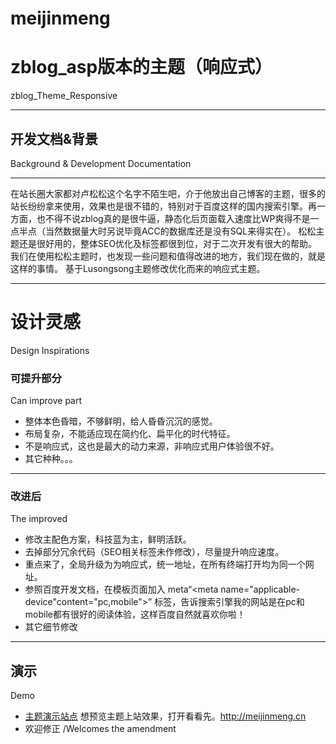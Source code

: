 # meijinmeng
# zblog_asp版本的主题（响应式）
zblog_Theme_Responsive

----
## 开发文档&背景
Background & Development Documentation

----
在站长圈大家都对卢松松这个名字不陌生吧，介于他放出自己博客的主题，很多的站长纷纷拿来使用，效果也是很不错的，特别对于百度这样的国内搜索引擎。再一方面，也不得不说zblog真的是很牛逼，静态化后页面载入速度比WP爽得不是一点半点（当然数据量大时另说毕竟ACC的数据库还是没有SQL来得实在）。
松松主题还是很好用的，整体SEO优化及标签都很到位，对于二次开发有很大的帮助。我们在使用松松主题时，也发现一些问题和值得改进的地方，我们现在做的，就是这样的事情。
基于Lusongsong主题修改优化而来的响应式主题。

----
# 设计灵感
Design Inspirations

### 可提升部分
Can improve part

+ 整体本色昏暗，不够鲜明，给人昏昏沉沉的感觉。
+ 布局复杂，不能适应现在简约化、扁平化的时代特征。
+ 不是响应式，这也是最大的动力来源，非响应式用户体验很不好。
+ 其它种种。。。

----

### 改进后
The improved

+ 修改主配色方案，科技蓝为主，鲜明活跃。
+ 去掉部分冗余代码（SEO相关标签未作修改），尽量提升响应速度。
+ 重点来了，全局升级为为响应式，统一地址，在所有终端打开均为同一个网址。
+ 参照百度开发文档，在模板页面加入
  meta“<meta name="applicable-device"content="pc,mobile">”
  标签，告诉搜索引擎我的网站是在pc和mobile都有很好的阅读体验，这样百度自然就喜欢你啦！
+ 其它细节修改

----

## 演示
Demo

+ [主题演示站点](http://meijinmeng.cn/) 想预览主题上站效果，打开看看先。http://meijinmeng.cn
+ 欢迎修正 /Welcomes the amendment


